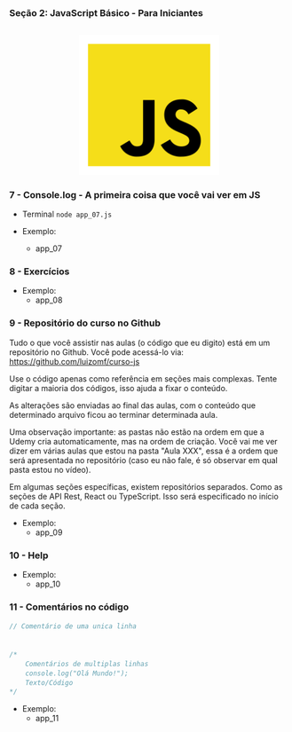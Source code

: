 ##
### Seção 2: JavaScript Básico - Para Iniciantes
##

<p align="center">
  <img alt="...." src="./src/js.png" width="50%">
</p>

### 7 - Console.log - A primeira coisa que você vai ver em JS

- Terminal `node app_07.js`

- Exemplo:
  - app_07

### 8 - Exercícios

- Exemplo:
  - app_08


### 9 - Repositório do curso no Github

Tudo o que você assistir nas aulas (o código que eu digito) está em um repositório no Github. Você pode acessá-lo via: https://github.com/luizomf/curso-js

Use o código apenas como referência em seções mais complexas. Tente digitar a maioria dos códigos, isso ajuda a fixar o conteúdo.

As alterações são enviadas ao final das aulas, com o conteúdo que determinado arquivo ficou ao terminar determinada aula.

Uma observação importante: as pastas não estão na ordem em que a Udemy cria automaticamente, mas na ordem de criação. Você vai me ver dizer em várias aulas que estou na pasta "Aula XXX", essa é a ordem que será apresentada no repositório (caso eu não fale, é só observar em qual pasta estou no vídeo).

Em algumas seções específicas, existem repositórios separados. Como as seções de API Rest, React ou TypeScript. Isso será especificado no início de cada seção.

- Exemplo:
  - app_09


### 10 - Help

- Exemplo:
  - app_10


### 11 - Comentários no código

```js
// Comentário de uma unica linha


/* 
    Comentários de multiplas linhas
    console.log("Olá Mundo!");
    Texto/Código
*/
```

- Exemplo:
  - app_11











